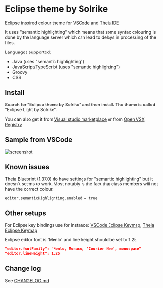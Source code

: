 # Eclipse theme by Solrike

Eclipse inspired colour theme for [VSCode](https://code.visualstudio.com "VSCode")  and [Theia IDE](https://theia-ide.org "Theia")



It uses "semantic highlighting" which means that some syntax colouring is done by the language server which can lead to delays in processing of the files.

Languages supported:
* Java (uses "semantic highlighting")
* JavaScript/TypeScript (uses "semantic highlighting")
* Groovy
* CSS


## Install

Search for "Eclipse theme by Solrike" and then install. The theme is called "Eclipse Light by Solrike".

You can also get it from [Visual studio marketplace](https://marketplace.visualstudio.com/items?itemName=solrike.eclipse-theme-by-solrike "marketplace")
or from [Open VSX Registry](https://open-vsx.org/extension/solrike/eclipse-theme-by-solrike "Open VSX Registry")

## Sample from VSCode

![screenshot](https://raw.githubusercontent.com/Lucas3oo/eclipse-theme-by-solrike/main/assets/vscode-screenshot.png)


## Known issues

Theia Blueprint (1.37.0) do have settings for "semantic highlighting" but it doesn't seems to work. Most notably is the fact that class members will not have the correct colour.

    editor.semanticHighlighting.enabled = true

## Other setups

For Eclipse key bindings use for instance: [VSCode Eclipse Keymap](https://marketplace.visualstudio.com/items?itemName=alphabotsec.vscode-eclipse-keybindings "Eclipse Keymap"),
[Theia Eclipse Keymap](https://open-vsx.org/extension/alphabotsec/vscode-eclipse-keybindings "Eclipse Keymap")

Eclipse editor font is 'Menlo' and line height should be set to 1.25.

```json
"editor.fontFamily": "Menlo, Monaco, 'Courier New', monospace"
"editor.lineHeight": 1.25
```

## Change log
See [CHANGELOG.md](./CHANGELOG.md)


